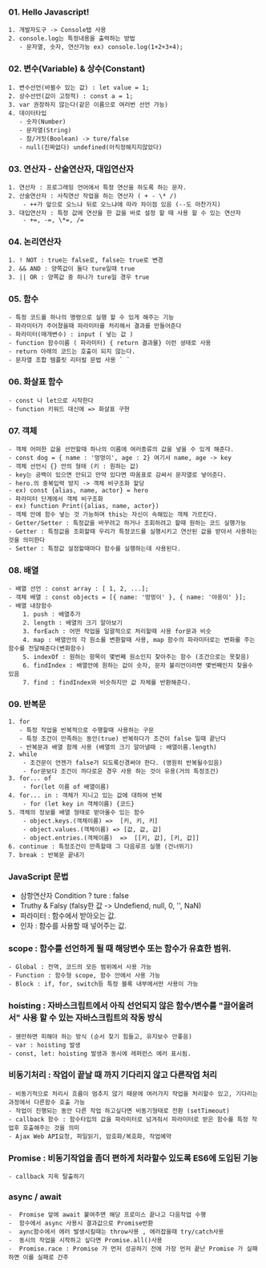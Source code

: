 ### 01. Hello Javascript!
    1. 개발자도구 -> Console탭 사용
    2. console.log는 특정내용을 출력하는 방법
       - 문자열, 숫자, 연산가능 ex) console.log(1+2+3+4);

### 02. 변수(Variable) & 상수(Constant)
    1. 변수선언(바뀔수 있는 값) : let value = 1;
    2. 상수선언(값이 고정적) : const a = 1;
    3. var 권장하지 않는다(같은 이름으로 여러번 선언 가능)
    4. 데이터타입
       - 숫자(Number)
       - 문자열(String)
       - 참/거짓(Boolean) -> ture/false
       - null(진짜없다) undefined(아직정해지지않았다)

### 03. 연산자 - 산술연산자, 대입연산자
    1. 연산자 : 프로그래밍 언어에서 특정 연산을 하도록 하는 문자.
    2. 산술연산자 : 사칙연산 작업을 하는 연산자 ( + - \* /)
        - ++가 앞으로 오느냐 뒤로 오느냐에 따라 차이점 있음 (--도 마찬가지)
    3. 대입연산자 : 특정 값에 연산을 한 값을 바로 설정 할 때 사용 할 수 있는 연산자
        - +=, -=, \*=, /=

### 04. 논리연산자
    1. ! NOT : true는 false로, false는 true로 변경
    2. && AND : 양쪽값이 둘다 ture일때 true
    3. || OR : 양쪽값 중 하나가 ture일 경우 true

### 05. 함수
    - 특정 코드를 하나의 명령으로 실행 할 수 있게 해주는 기능
    - 파라미터가 주어졌을때 파라미터를 처리해서 결과를 만들어준다
    - 파라미터(매개변수) : input ( 넣는 값 )
    - function 함수이름 ( 파라미터) { return 결과물} 이런 셩태로 사용
    - return 아래의 코드는 호출이 되지 않는다.
    - 문자열 조합 템플릿 리터럴 문법 사용 ` `

### 06. 화살표 함수
    - const 나 let으로 시작한다
    - function 키워드 대신에 => 화살표 구현

### 07. 객체
    - 객체 어떠한 값을 선언할때 하나의 이름에 여러종류의 값을 넣을 수 있게 해준다.
    - const dog = { name : '멍멍이', age : 2} 여기서 name, age -> key
    - 객체 선언시 {} 안의 형태 (키 : 원하는 값) 
    - key는 공백이 있으면 안되고 만약 있다면 따옴표로 감싸서 문자열로 넣어준다.
    - hero.의 중복입력 방지 -> 객체 비구조화 할당
    - ex) const {alias, name, actor} = hero
    - 파라미터 단계에서 객체 비구조화 
    - ex) function Print({alias, name, actor})
    - 객체 안에 함수 넣는 것 가능하며 this는 자신이 속해있는 객체 가르킨다.
    - Getter/Setter : 특정값을 바꾸려고 하거나 조회하려고 할때 원하는 코드 실행가능 
    - Getter : 특정값을 조회할때 우리가 특정코드를 실행시키고 연산된 값을 받아서 사용하는것을 의미한다
    - Setter : 특정값 설정할때마다 함수를 실행하는데 사용된다.
  
  ### 08. 배열
    - 배열 선언 : const array : [ 1, 2, ...];
    - 객체 배열 : const objects = [{ name: '멍멍이' }, { name: '야옹이' }];
    - 배열 내장함수
        1. push : 배열추가
        2. length : 배열의 크기 알아보기
        3. forEach : 어떤 작업을 일괄적으로 처리할때 사용 for문과 비슷
        4. map : 배열안의 각 원소를 변환할때 사용, map 함수의 파라미터로는 변화를 주는 함수를 전달해준다(변화함수)
        5. indexOf : 원하는 항목이 몇번째 원소인지 찾아주는 함수 (조건으로는 못찾음)
        6. findIndex : 배열안에 원하는 값이 숫자, 문자 불리언이라면 몇번째인지 찾을수 있음
        7. find : findIndex와 비슷하지만 값 자체를 반환해준다.
   
### 09. 반복문 
    1. for
       - 특정 작업을 반복적으로 수행할때 사용하는 구문
       - 특정 조건이 만족하는 동안(true) 반복하다가 조건이 false 일때 끝난다
       - 반복문과 배열 함께 사용 (배열의 크기 알아낼때 : 배열이름.length)
    2. while
        - 조건문이 언젠가 false가 되도록신경써야 한다. (영원히 반복될수있음)
        - for문보다 조건이 까다로운 경우 사용 하는 것이 유용(거의 특정조건)
    3. for... of 
        - for(let 이름 of 배열이름)
    4. for... in : 객체가 지니고 있는 값에 대하여 반복
        - for (let key in 객체이름) {코드}
    5. 객체의 정보를 배열 형태로 받아올수 있는 함수
        - object.keys.(객체이름) =>  [키, 키, 키]
        - object.values.(객체이름) => [값, 값, 값]
        - object.entries.(객체이름)  =>  [[키, 값], [키, 값]]
    6. continue : 특정조건이 만족할때 그 다음루프 실행 (건너뛰기)
    7. break : 반복문 끝내기




### JavaScript 문법
- 삼항연산자 Condition ? ture : false
- Truthy & Falsy
  (falsy한 값 -> Undefiend, null, 0, '', NaN)
- 파라미터 : 함수에서 받아오는 값.
- 인자 : 함수를 사용할 때 넣어주는 값.
  

###  scope : 함수를 선언하게 될 때 해당변수 또는 함수가 유효한 범위.
    - Global : 전역, 코드의 모든 범위에서 사용 가능 
    - Function : 함수형 scope, 함수 안에서 사용 가능
    - Block : if, for, switch등 특정 블록 내부에서만 사용이 가능

### hoisting : 자바스크립트에서 아직 선언되지 않은 함수/변수를 "끌어올려서" 사용 할 수 있는 자바스크립트의 작동 방식
    - 웬만하면 피해야 하는 방식 (순서 찾기 힘들고, 유지보수 안좋음)
    - var : hoisting 발생 
    - const, let: hoisting 발생과 동시에 레퍼런스 에러 표시됨.

### 비동기처리 : 작업이 끝날 때 까지 기다리지 않고 다른작업 처리 
    - 비동기적으로 처리시 흐름이 멈추지 않기 때문에 여러가지 작업을 처리할수 있고, 기다리는 과정에서 다른함수 호출 가능
    - 작업이 진행되는 동안 다른 작업 하고싶다면 비동기형태로 전환 (setTimeout)
    - callback 함수 : 함수타입의 값을 파라미터로 넘겨줘서 파라미터로 받은 함수를 특정 작업후 호출해주는 것을 의미
    - Ajax Web API요청, 파일읽기, 암호화/복호화, 작업예약

### Promise : 비동기작업을 좀더 편하게 처라할수 있도록 ES6에 도입된 기능
    - callback 지옥 탈출하기


### async / await
    -  Promise 앞에 await 붙여주면 해당 프로미스 끝나고 다음작업 수행
    -  함수에서 async 사용시 결과값으로 Promise반환
    -  aync함수에서 에러 발생시킬때는 throw사용 , 에러잡을때 try/catch사용
    -  동시의 작업을 시작하고 싶다면 Promise.all()사용
    -  Promise.race : Promise 가 먼저 성공하기 전에 가장 먼저 끝난 Promise 가 실패하면 이를 실패로 간주
